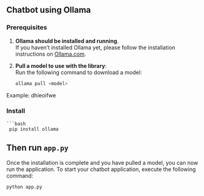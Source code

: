 ## Chatbot using Ollama



### Prerequisites
   
1. **Ollama should be installed and running**.  
   If you haven’t installed Ollama yet, please follow the installation instructions on [Ollama.com](https://www.ollama.com/).

2. **Pull a model to use with the library**:  
   Run the following command to download a model:
   ```bash
   ollama pull <model> 

Example:
dhieoifwe
   
### Install
    ```bash
     pip install ollama


## Then run `app.py`

Once the installation is complete and you have pulled a model, you can now run the application. To start your chatbot application, execute the following command:

```bash
python app.py
